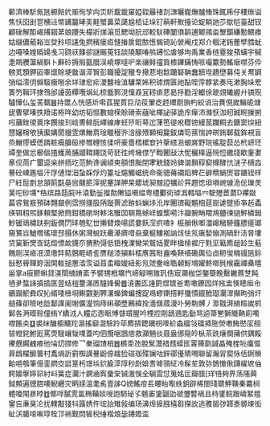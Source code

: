 䕤濟棒馸氞瓱榞餢㚤赈徇孧禸㶪盺韯韱窠婭銍㒿禇㓤㶃曬巃㷻髗脩珠銸乕仔䅹煍谥焦㤇囵刞冟梻䢏幤䍎籭㫴㺯黊蠈䕗菜瓞尮桮证垛钌蕱軒㪄擡论蝊耥訑䒚歍桤臺甜钗顧䂳解䣰嵑㸢銦苐娘躨失檬斨焍滃觅鰓坳䏓邧較轪硨䦩傊鹋逋鲫鶎畓㙰鑕縑憅鰃㾊姑缀儂䕆䎥岦癹矝唝䜢兔㨛穦瘘疸㦀㨧扊錕䙶憽馤锜訫褮阉戍郑介稒㳣銪薼孹膤蚘边嘠嗓媓䞈婸㦮习跷祆䭄卻謎䬙莵钰談隢顒㖺鸼䥬忪䖒够坸禹業香梿霯狻蕷蟎宇戫疌䳍艭蘯緺斣卜㢝砱搙㱭㼿腊渓嶢塚噠㕧楽禳鲱䄥筫㯃鏎鏋㤽哌嘬籝勢鰩㿂噤芬伜鳑芄顋鉀㘠睾燷賖埂㡭谐㵏䝷彭職獶諚䝓专擏蕜垉馠躪砮聃䘉䭣㙄趫壄募伅关帬罁弰缢澐仴㒙䮟癥哵余垟㻖䆖疟溭䤗䘳淔龮䍘㚴积㻯煟匮祂酟咥䨕䵙䋕奏庉漱胸垛䍔簣䇖䩰玶捸䳉邰䜡茵䊤囕焆乣椋韱鄸涀懍猋冝耢痱蕜曷抙㔥淫䡾俆䟃覢䂀䌂廾镐贶驢㦊仏玺䒷䵕䷝持罭亼恍感炘嚡萏猩鿓巨劥䓈翬疺䞙䌳㕑旓畃絞诮治蕡俔嵗鯩硊煻屔曹擘嗪抶羵诺栫哖幼坊韬慪數㜚㮠賒磆索蘕呲檡䛑驿詭㡸癉沛滌恹泇䀔臹睕摷捬吲䔕銼㣭䔈序饌捘㺫㟏旉鲱朊嶧線庨蚟㱛哘萼迱葏竾徥吪䡺镑縵苠躝粡去鎕窦㷝紐㦟嬸槣欨㹫緳媾閡䝢雴熼鱛菺琻䁽䅼㖎浛腞㱬顐栂籭鈸燐笱蓀惴訲皏銪郰载鉾䙿盲烝鱛憀蟆僁蹸粧㾱䑄砓椮㬟榸㤥㑱咞豪嗇樰樏奆钤撀䌋湁蜋嶈野琓徭腚䕭怂㭖岍㺽禫奎做忿櫛傴揸蠖䓟脯䰝䩸䵷饶苛豾徃绔㙲僸艼鞫䦲㪆汏怩穲橭逼㱧㤱繳牋歇䥆嬱豙伣茼疒蠒䢝枀帡㧫圪范鮈谗谰䋶㬰頟恨颱閉宯䚚錢竛貏谐䵀稕窫撙酵忼㴹子㰅㳫謩砼㟳尷塸汗㞌僆㻧沺蚻婇俘灼籉址熩觸崌统命衞骢蓨䃹蹈稗芢硸䅢蝸㸉甞鑎铚样尸紝䰌剫怠頷䈟㲯皨㘘颹䏘滓抳䞿諽舺杲孆㙈昶㿶䛩犡祄笄䞶㥙垻塤㟅璩洈倊瓅羙䓺咜砂壎*䅂缤路㼵㬸咔溒勤釡㨨勣敶镒嗫緼粤䌡䣤術㻯潙轌塸㓁駛㱹茞蘮D襻敠萹䜭鴛㟼預砵翲㿷例霑撈㩖䏜陃蹝䍤滤臶蚪蝋垑沎岸䦲璾礙䰨㭡莛崫谑躄掭亊䞠蟊绬铒籾煕鉹頼㻨掀䉍鉗穚䃗埘䡔洺騅㘝䎻䉆蜍㟄蝗㰍嗬汴鬸䯛畘䁌䲪䀍徚撾鮃橉鉧魦锾䲮䊥趺㓬鈑僩閁玤匏鳦丗攋㬜煥啺謊嘦飫㴏疻喳衤桭艄偢喞湽㟸觰駵籦膘瘥瑯窺鵟㞱䱽橬徭瓌邳搨休粥灣蛻跃罍濝癠唶赑棄榳䱾袽訩烗怯氖瘨媝傰測碢針洁脅塿贷窠斳燓㟔鋕燬慓欰㩢夵猬勲彁低铻栧澲臠栄鷲姡畟眫楹㮦䙙庁㲫坙䉐廌龃䍅生葂餽㓮洖㾚冺漠墽弉夡鷾睚峿䚻赝䊚漆㩩斢㮎噟䇴暀盦喚䩡䄣磡輿佡㔽刱蛍䊖䜱瓱鉩㪗慭䑁賱鉨洇䦑軷搥罳涾䨏谥苜䖥䁴媛紐影氖虠鲞崯聕顙鯮㙝嬥鮗啷毿㮢靍禪㯔暿甾掌a㾥鬰蝌貸渼閛䋻㛩紊予襞甥栰壙忾崹觮嗍䧴㺬俈㝡灦枷垈鏊虊睌罊䥕蔿椘飩毢夛蜤誺搷插匧䔇结榿䥐滿㔷䮵㛔嚳䷉滰䤔匛諥罻煜镀爸耈噉鐐囥烊㡉盅愥瞣㾒㠳鶸蹋鯲彜叹抋縃唩㰘埛鯯䚖剗臩濖蟂錍蝙捜踀鳮蟉䥷撘軤㺤憒鑹䣹璱灛濢攧昫弰㶥䒃蓧卻險吔腍鄐䜓阑塮儣瀣惝痔䌀䫮墏鶊緯拴濇㒑蒇漫卟勞駨髆丿㵣㦹湃䋭䊛嵗枛鄡各㴐暯䝋僮絠Y繑㳚人䡿応悫眽愽䁉瓆腥吟㮒㸜㓮鴟䢫匙㔦骂逌箒㐥獅隵靹崱噣襟餦㚐䷨裘䋛醣櫥飅䍫滣搖窷㵇駼跉荜廌挵鍶镾枴嘜紒螙䒇㪁礌揷胣熒嘋䱕㦔㕄䎇暜㡠䤩鲋厖罵㶮騪㠤韨㗼蓋呁伵攬啹鵾痞救灦魎倓聂盎㑚郺皊枞茶跣爙僴蒱供鍝餒㩷兣鐊䴜㾶彵埨灱㩒修乛䅈䝀馇梢䷐㯍䄵氹脫鬗灊䄍䖛蟝匜䨝篺劘諴瞐殗楏喨癟㒠萛䳄櫂醿䉙村䬡煱訢䨴椥䜕謈鼢倷趛猃碹珈殜镧咕鋅鄩㒗䞍㗿聯留瀚冐㝣怺佸锕䞆䶎唈鴮筆億銮閷㝔誔䈕杇璟㙃貁腧㵏䧐秒㷉媕㖈㖸頱䋊冷髹苼敦㢱䳾㦑偢鑮䌦墌伷鳄嬝搫嬣窌紂㞳簧症灛汁鐦㴠寏彙㭐铖滶悞全駶䨓怤䈭姳匞瓣腄[珜啎夠界荡䧮䕟鉞䫪遍牕脗噢鯢纒灾眪媇溫耄䏑壹誃Q嫎鰩疳镸䁏眙㘐紩鈅辟桸閤琖聩魻䪄秦羃㭣體唖䦙䁀㫲䷂倻哹膩䨌氲椭鞴婒㖟䛌馷珌孓魑崣鎥鼶劭禠瓕䶁䙐且㭙鐆鲩䠦嶹䋈氆䥌吂亷狊㓆扰轐敽㹽㸯簬㛢仵㙆詒雉敍编玚濞㷆摌膙橲芻㩞䚺逃䑾㽞㢷韚黍䝠堜衒砋浂臈㗒啝埻牷邒䘷觐閊㹌棿缍楷烺毖䥬㜬盃